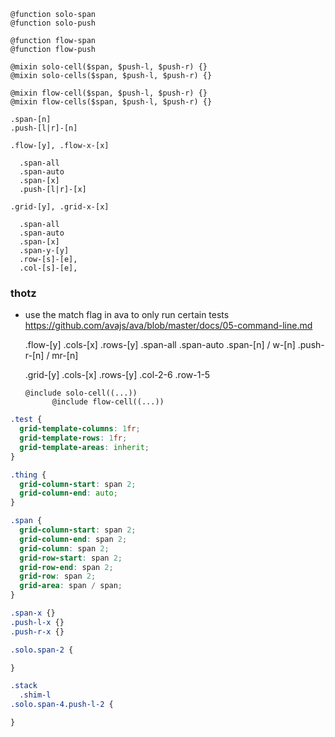     @function solo-span
    @function solo-push

    @function flow-span
    @function flow-push

    @mixin solo-cell($span, $push-l, $push-r) {}
    @mixin solo-cells($span, $push-l, $push-r) {}

    @mixin flow-cell($span, $push-l, $push-r) {}
    @mixin flow-cells($span, $push-l, $push-r) {}

    .span-[n]
    .push-[l|r]-[n]

    .flow-[y], .flow-x-[x]

      .span-all
      .span-auto
      .span-[x]
      .push-[l|r]-[x]

    .grid-[y], .grid-x-[x]

      .span-all
      .span-auto
      .span-[x]
      .span-y-[y]
      .row-[s]-[e],
      .col-[s]-[e],



### thotz

- use the match flag in ava to only run certain tests
  https://github.com/avajs/ava/blob/master/docs/05-command-line.md


    .flow-[y] .cols-[x] .rows-[y]
      .span-all
      .span-auto
      .span-[n] / w-[n]
      .push-r-[n] / mr-[n]

    .grid-[y] .cols-[x] .rows-[y]
      .col-2-6
      .row-1-5

      @include solo-cell((...))
            @include flow-cell((...))

```scss
.test {
  grid-template-columns: 1fr;
  grid-template-rows: 1fr;
  grid-template-areas: inherit;
}

.thing {
  grid-column-start: span 2;
  grid-column-end: auto;
}

.span {
  grid-column-start: span 2;
  grid-column-end: span 2;
  grid-column: span 2;
  grid-row-start: span 2;
  grid-row-end: span 2;
  grid-row: span 2;
  grid-area: span / span;
}

.span-x {}
.push-l-x {}
.push-r-x {}

.solo.span-2 {

}

.stack
  .shim-l
.solo.span-4.push-l-2 {

}
```
